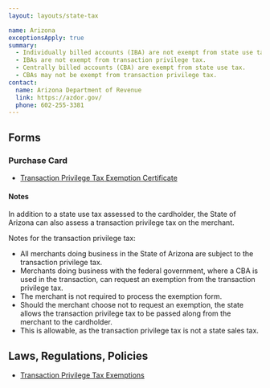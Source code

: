 ```yaml
---
layout: layouts/state-tax

name: Arizona
exceptionsApply: true
summary:
  - Individually billed accounts (IBA) are not exempt from state use tax.
  - IBAs are not exempt from transaction privilege tax.
  - Centrally billed accounts (CBA) are exempt from state use tax.
  - CBAs may not be exempt from transaction privilege tax.
contact:
  name: Arizona Department of Revenue
  link: https://azdor.gov/
  phone: 602-255-3381
---
```


## Forms

### Purchase Card

* [Transaction Privilege Tax Exemption Certificate](https://azdor.gov/forms/tpt-forms/tpt-exemption-certificate-general)

#### Notes

In addition to a state use tax assessed to the cardholder, the State of Arizona can also assess a transaction privilege tax on the merchant.

Notes for the transaction privilege tax:

* All merchants doing business in the State of Arizona are subject to the transaction privilege tax.
* Merchants doing business with the federal government, where a CBA is used in the transaction, can request an exemption from the transaction privilege tax.
* The merchant is not required to process the exemption form.
* Should the merchant choose not to request an exemption, the state allows the transaction privilege tax to be passed along from the merchant to the cardholder.
* This is allowable, as the transaction privilege tax is not a state sales tax.

## Laws, Regulations, Policies

* [Transaction Privilege Tax Exemptions](https://azdor.gov/transaction-privilege-tax/tpt-exemptions)
